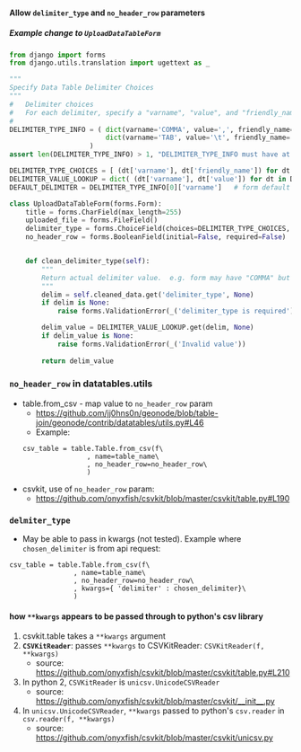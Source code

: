 #### Allow ```delimiter_type``` and ```no_header_row``` parameters

##### Example change to ```UploadDataTableForm```

```python
from django import forms
from django.utils.translation import ugettext as _

"""
Specify Data Table Delimiter Choices
"""
#   Delimiter choices
#   For each delimiter, specify a "varname", "value", and "friendly_name"
#
DELIMITER_TYPE_INFO = ( dict(varname='COMMA', value=',', friendly_name='Comma Separated (.csv)'),
                        dict(varname='TAB', value='\t', friendly_name='Tab Separated (.tab)'),
                    )
assert len(DELIMITER_TYPE_INFO) > 1, "DELIMITER_TYPE_INFO must have at least one value"

DELIMITER_TYPE_CHOICES = [ (dt['varname'], dt['friendly_name']) for dt in DELIMITER_TYPE_INFO] # choices for Form
DELIMITER_VALUE_LOOKUP = dict( (dt['varname'], dt['value']) for dt in DELIMITER_TYPE_INFO)  # value look up for form "clean"
DEFAULT_DELIMITER = DELIMITER_TYPE_INFO[0]['varname']   # form default value

class UploadDataTableForm(forms.Form):
    title = forms.CharField(max_length=255)
    uploaded_file = forms.FileField()
    delimiter_type = forms.ChoiceField(choices=DELIMITER_TYPE_CHOICES, initial=DEFAULT_DELIMITER)
    no_header_row = forms.BooleanField(initial=False, required=False)   


    def clean_delimiter_type(self):
        """
        Return actual delimiter value.  e.g. form may have "COMMA" but return ","
        """
        delim = self.cleaned_data.get('delimiter_type', None)
        if delim is None:
            raise forms.ValidationError(_('delimiter_type is required'))

        delim_value = DELIMITER_VALUE_LOOKUP.get(delim, None)
        if delim_value is None:
            raise forms.ValidationError(_('Invalid value'))
            
        return delim_value
```


### ```no_header_row``` in datatables.utils

- table.from_csv - map value to ```no_header_row``` param
   - https://github.com/jj0hns0n/geonode/blob/table-join/geonode/contrib/datatables/utils.py#L46
   - Example: 
   ```
   csv_table = table.Table.from_csv(f\
                   , name=table_name\
                   , no_header_row=no_header_row\
                   )
   ```
- csvkit, use of ```no_header_row``` param:
   - https://github.com/onyxfish/csvkit/blob/master/csvkit/table.py#L190

### ```delmiter_type```

- May be able to pass in kwargs (not tested).  Example where ```chosen_delimiter``` is from api request:
```
csv_table = table.Table.from_csv(f\
                , name=table_name\
                , no_header_row=no_header_row\
                , kwargs={ 'delimiter' : chosen_delimiter}\
                )
```

#### how ```**kwargs``` appears to be passed through to python's csv library
1.  csvkit.table takes a ```**kwargs``` argument
1.  **```CSVKitReader```**: passes ```**kwargs``` to CSVKitReader: ```CSVKitReader(f, **kwargs)```
    - source: https://github.com/onyxfish/csvkit/blob/master/csvkit/table.py#L210
1.  In python 2, ```CSVKitReader``` is ```unicsv.UnicodeCSVReader```
    - source: https://github.com/onyxfish/csvkit/blob/master/csvkit/__init__.py
1.  In ```unicsv.UnicodeCSVReader```, ```**kwargs``` passed to python's ```csv.reader``` in ```csv.reader(f, **kwargs)```
    - source: https://github.com/onyxfish/csvkit/blob/master/csvkit/unicsv.py
